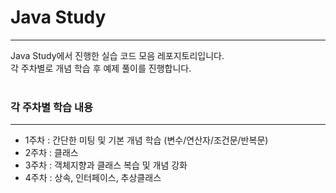 # Java Study
<hr>
Java Study에서 진행한 실습 코드 모음 레포지토리입니다.<br>
각 주차별로 개념 학습 후 예제 풀이를 진행합니다.<br>
<br>

### 각 주차별 학습 내용
<hr>

- 1주차 : 간단한 미팅 및 기본 개념 학습 (변수/연산자/조건문/반복문)
- 2주차 : 클래스
- 3주차 : 객체지향과 클래스 복습 및 개념 강화
- 4주차 : 상속, 인터페이스, 추상클래스
